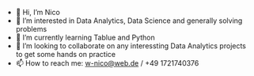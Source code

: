 - 👋 Hi, I’m Nico
- 👀 I’m interested in Data Analytics, Data Science and generally solving problems
- 🌱 I’m currently learning Tablue and Python
- 💞️ I’m looking to collaborate on any interessting Data Analytics projects to get some hands on practice
- 📫 How to reach me: w-nico@web.de / +49 1721740376

<!---
NicoW1994/NicoW1994 is a ✨ special ✨ repository because its `README.md` (this file) appears on your GitHub profile.
You can click the Preview link to take a look at your changes.
--->

